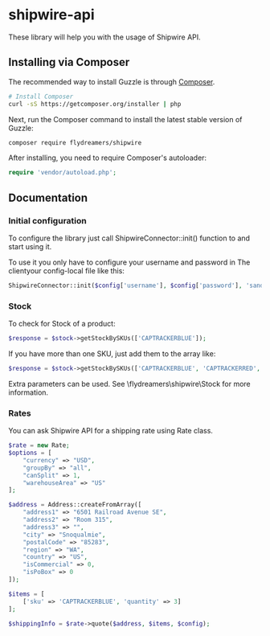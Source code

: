 shipwire-api
============
These library will help you with the usage of Shipwire API.

## Installing via Composer

The recommended way to install Guzzle is through
[Composer](http://getcomposer.org).

```bash
# Install Composer
curl -sS https://getcomposer.org/installer | php
```

Next, run the Composer command to install the latest stable version of Guzzle:

```bash
composer require flydreamers/shipwire
```

After installing, you need to require Composer's autoloader:

```php
require 'vendor/autoload.php';
```

## Documentation

### Initial configuration

To configure the library just call ShipwireConnector::init() function to and start using it.

To use it you only have to configure your username and password in The clientyour config-local file like this:

```php
ShipwireConnector::init($config['username'], $config['password'], 'sandbox');
```

### Stock

To check for Stock of a product:

```php
$response = $stock->getStockBySKUs(['CAPTRACKERBLUE']);
```

If you have more than one SKU, just add them to the array like:

```php
$response = $stock->getStockBySKUs(['CAPTRACKERBLUE', 'CAPTRACKERRED', 'ETCETERA']);
```
Extra parameters can be used. See \flydreamers\shipwire\Stock for more information.

### Rates

You can ask Shipwire API for a shipping rate using Rate class.


```php
$rate = new Rate;
$options = [
    "currency" => "USD",
    "groupBy" => "all",
    "canSplit" => 1,
    "warehouseArea" => "US"
];

$address = Address::createFromArray([
    "address1" => "6501 Railroad Avenue SE",
    "address2" => "Room 315",
    "address3" => "",
    "city" => "Snoqualmie",
    "postalCode" => "85283",
    "region" => "WA",
    "country" => "US",
    "isCommercial" => 0,
    "isPoBox" => 0
]);

$items = [
    ['sku' => 'CAPTRACKERBLUE', 'quantity' => 3]
];

$shippingInfo = $rate->quote($address, $items, $config);
```